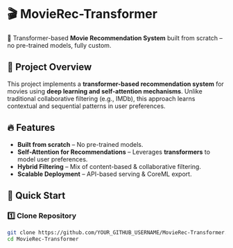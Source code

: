 # 🎬 MovieRec-Transformer
🚀 Transformer-based **Movie Recommendation System** built from scratch – no pre-trained models, fully custom.

## 📌 Project Overview
This project implements a **transformer-based recommendation system** for movies using **deep learning and self-attention mechanisms**. Unlike traditional collaborative filtering (e.g., IMDb), this approach learns contextual and sequential patterns in user preferences.

## 🔥 Features
- **Built from scratch** – No pre-trained models.
- **Self-Attention for Recommendations** – Leverages **transformers** to model user preferences.
- **Hybrid Filtering** – Mix of content-based & collaborative filtering.
- **Scalable Deployment** – API-based serving & CoreML export.

## 🚀 Quick Start
### 1️⃣ Clone Repository
```bash
git clone https://github.com/YOUR_GITHUB_USERNAME/MovieRec-Transformer.git
cd MovieRec-Transformer

